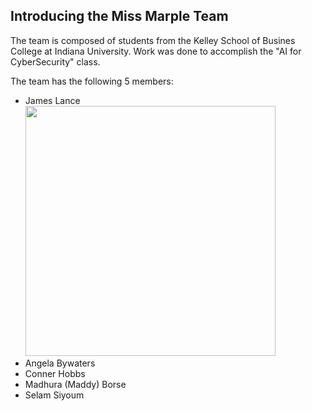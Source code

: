 ## Introducing the Miss Marple Team

The team is composed of students from the Kelley School of Busines College at Indiana University.  Work was done to accomplish the "AI for CyberSecurity" class.

The team has the following 5 members:

* James Lance <br/><img src="{{ '/assets/images/jnlance.png' | relative_url }}" height="400">
* Angela Bywaters
* Conner Hobbs
* Madhura (Maddy) Borse
* Selam Siyoum
